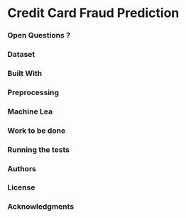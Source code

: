 # Credit Card Fraud Prediction 

### Open Questions ? 
 
### Dataset 

### Built With 

### Preprocessing

### Machine Lea

### Work to be done 

### Running the tests

### Authors 

### License 

### Acknowledgments 

